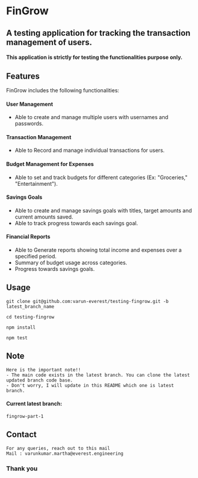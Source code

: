# FinGrow 
## A testing application for tracking the transaction management of users.
#### This application is strictly for testing the functionalities purpose only. 

## Features

FinGrow includes the following functionalities:

#### User Management
- Able to create and manage multiple users with usernames and passwords.

#### Transaction Management
- Able to Record and manage individual transactions for users.

#### Budget Management for Expenses
- Able to set and track budgets for different categories (Ex: "Groceries," "Entertainment").

#### Savings Goals
- Able to create and manage savings goals with titles, target amounts and current amounts saved.
- Able to track progress towards each savings goal.

#### Financial Reports
- Able to Generate reports showing total income and expenses over a specified period.
- Summary of budget usage across categories.
- Progress towards savings goals.

## Usage  
    git clone git@github.com:varun-everest/testing-fingrow.git -b latest_branch_name
    
    cd testing-fingrow

    npm install 

    npm test 

## Note 
    Here is the important note!!
    - The main code exists in the latest branch. You can clone the latest updated branch code base.
    - Don't worry, I will update in this README which one is latest branch.

#### Current latest branch:
    fingrow-part-1

## Contact 
    For any queries, reach out to this mail
    Mail : varunkumar.martha@everest.engineering
    
### Thank you
    
